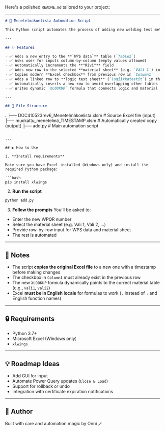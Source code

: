 Here's a polished `README.md` tailored to your project:

---

```markdown
# 🧪 Menetelmäkoelista Automation Script

This Python script automates the process of adding new welding test methods to a structured Excel file (`DOC410523rev6_Menetelmäkoelista.xlsm`). The system is designed to maintain data integrity across multiple linked tables and sheets, with support for logic links and checkboxes.

---

## ✨ Features

- ✅ Adds a new entry to the **`WPS data`** table (`Table2`)
- ✅ Asks user for inputs column-by-column (empty values allowed)
- ✅ Automatically increments the **"Rivi"** field
- ✅ Adds new row to the selected **material sheet** (e.g. `Väli 1`) in the correct table (`vali1`, `vali2`, ...)
- ✅ Copies modern **Excel checkbox** from previous row in `Column1`
- ✅ Adds a linked row to **logic test sheet** (`logiikkatestit`) in the correct table (`vali1logic`, `vali2logic`, ...)
- ✅ Automatically inserts a new row to avoid overlapping other tables
- ✅ Writes dynamic `XLOOKUP` formula that connects logic and material sheets

---

## 📁 File Structure

```

.
├── DOC410523rev6\_Menetelmäkoelista.xlsm     # Source Excel file (input)
├── muokattu\_menetelmä\_TIMESTAMP.xlsm        # Automatically created copy (output)
├── add.py                                   # Main automation script

````

---

## ▶️ How to Use

1. **Install requirements**

Make sure you have Excel installed (Windows only) and install the required Python package:

```bash
pip install xlwings
````

2. **Run the script**

```bash
python add.py
```

3. **Follow the prompts**
   You'll be asked to:

* Enter the new WPQR number
* Select the material sheet (e.g. Väli 1, Väli 2, ...)
* Provide row-by-row input for WPS data and material sheet
* The rest is automated

---

## 📝 Notes

* The script **copies the original Excel file** to a new one with a timestamp before making changes
* The checkbox in `Column1` must already exist in the previous row
* The new `XLOOKUP` formula dynamically points to the correct material table (e.g., `vali1`, `vali2`)
* Excel **must be in English locale** for formulas to work (`,` instead of `;` and English function names)

---

## 🔒 Requirements

* Python 3.7+
* Microsoft Excel (Windows only)
* `xlwings`

---

## 💡 Roadmap Ideas

* Add GUI for input
* Automate Power Query updates (`Close & Load`)
* Support for rollback or undo
* Integration with certificate expiration notifications

---

## 🧙 Author

Built with care and automation magic by Onni 🪄
